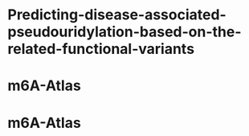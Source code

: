 # Predicting-disease-associated-pseudouridylation-based-on-the-related-functional-variants
# m6A-Atlas
# m6A-Atlas
